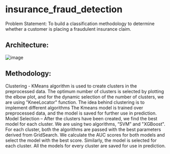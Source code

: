 # insurance_fraud_detection
Problem Statement: To build a classification methodology to determine whether a customer is placing a fraudulent insurance claim.

## Architecture:
![image](https://user-images.githubusercontent.com/64437927/194085358-b90ab54a-1758-4548-8fdd-44275d68a496.png)

## Methodology:
Clustering - KMeans algorithm is used to create clusters in the preprocessed data. The optimum number of clusters is selected by plotting the elbow plot, and for the dynamic selection of the number of clusters, we are using "KneeLocator" function. The idea behind clustering is to implement different algorithms
The Kmeans model is trained over preprocessed data, and the model is saved for further use in prediction.
Model Selection – After the clusters have been created, we find the best model for each cluster. We are using two algorithms, “SVM” and "XGBoost". For each cluster, both the algorithms are passed with the best parameters derived from GridSearch. We calculate the AUC scores for both models and select the model with the best score. Similarly, the model is selected for each cluster. All the models for every cluster are saved for use in prediction.



